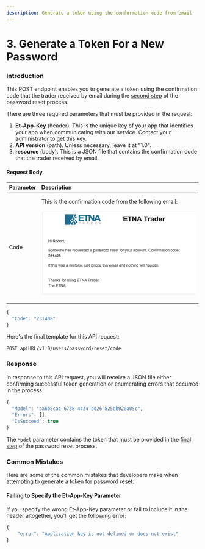 ```yaml
---
description: Generate a token using the conformation code from email
---
```


# 3. Generate a Token For a New Password

### Introduction

This POST endpoint enables you to generate a token using the confirmation code that the trader received by email during the [second step](1.-reset-traders-password.md) of the password reset process.

There are three required parameters that must be provided in the request:

1. **Et-App-Key** \(header\). This is the unique key of your app that identifies your app when communicating with our service. Contact your administrator to get this key.
2. **API version** \(path\). Unless necessary, leave it at "1.0".
3. **resource** \(body\). This is a JSON file that contains the confirmation code that the trader received by email.

#### Request Body

<table>
  <thead>
    <tr>
      <th style="text-align:left">Parameter</th>
      <th style="text-align:left">Description</th>
    </tr>
  </thead>
  <tbody>
    <tr>
      <td style="text-align:left">Code</td>
      <td style="text-align:left">
        <p>This is the confirmation code from the following email:</p>
        <p>
          <img src="../../../.gitbook/assets/screenshot-2021-01-28-at-16.00.18.png"
          alt/>
        </p>
      </td>
    </tr>
  </tbody>
</table>

```javascript
{
  "Code": "231408"
}
```

Here's the final template for this API request:

```text
POST apiURL/v1.0/users/password/reset/code
```

### Response

In response to this API request, you will receive a JSON file either confirming successful  token generation or enumerating errors that occurred in the process.

```javascript
{
  "Model": "ba6b8cac-6738-4434-bd26-825db020a05c",
  "Errors": [],
  "IsSucceed": true
}
```

The `Model` parameter contains the token that must be provided in the [final step](3.-update-the-password.md) of the password reset process.

### Common Mistakes

Here are some of the common mistakes that developers make when attempting to generate a token for password reset.

#### Failing to Specify the Et-App-Key Parameter

If you specify the wrong Et-App-Key parameter or fail to include it in the header altogether, you'll get the following error:

```javascript
{
    "error": "Application key is not defined or does not exist"
}
```

